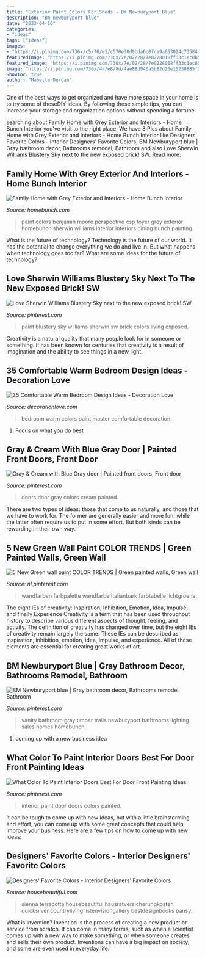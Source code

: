```yaml
---
title: "Exterior Paint Colors For Sheds ~ Bm Newburyport Blue"
description: "Bm newburyport blue"
date: "2023-04-16"
categories:
- "ideas"
tags: ["ideas"]
images:
- "https://i.pinimg.com/736x/c5/70/e3/c570e30d0bda6c8fca9a653024c73584.jpg"
featuredImage: "https://i.pinimg.com/736x/7e/02/28/7e0228018ff33c1ec8b5174eaaedd2ad.jpg"
featured_image: "https://i.pinimg.com/736x/7e/02/28/7e0228018ff33c1ec8b5174eaaedd2ad.jpg"
image: "https://i.pinimg.com/736x/4a/e8/8d/4ae88d946a5b82d25e15230885f2ee38.jpg"
ShowToc: true
author: "Mabelle Durgan"
---
```



One of the best ways to get organized and have more space in your home is to try some of theseDIY ideas. By following these simple tips, you can increase your storage and organization options without spending a fortune.

	

		
searching about Family Home with Grey Exterior and Interiors - Home Bunch Interior you've visit to the right place. We have 8 Pics about Family Home with Grey Exterior and Interiors - Home Bunch Interior like Designers&#039; Favorite Colors - Interior Designers&#039; Favorite Colors, BM Newburyport blue | Gray bathroom decor, Bathrooms remodel, Bathroom and also Love Sherwin Williams Blustery Sky next to the new exposed brick! SW. Read more:
		
    
## Family Home With Grey Exterior And Interiors - Home Bunch Interior

<img loading=lazy src="https://www.homebunch.com/wp-content/uploads/2018/01/Home-Bunch-Siena-Build-13.jpg" onerror="this.onerror=null;this.src='https://tse1.mm.bing.net/th?id=OIP.JsEwaRjTR4UDOfv6Yo2OPwHaKP&amp;pid=15.1';" alt="Family Home with Grey Exterior and Interiors - Home Bunch Interior">

_Source: homebunch.com_

>paint colors benjamin moore perspective csp foyer grey exterior homebunch sherwin williams interior interiors dining bunch painting. 

	

What is the future of technology?
Technology is the future of our world. It has the potential to change everything we do and live in. But what happens when technology goes too far? What are some ideas for the future of technology?

    
## Love Sherwin Williams Blustery Sky Next To The New Exposed Brick! SW

<img loading=lazy src="https://i.pinimg.com/736x/4a/e8/8d/4ae88d946a5b82d25e15230885f2ee38.jpg" onerror="this.onerror=null;this.src='https://tse4.mm.bing.net/th?id=OIP.v6MeRlSMcP3xAQQjrrdeUQHaJ3&amp;pid=15.1';" alt="Love Sherwin Williams Blustery Sky next to the new exposed brick! SW">

_Source: pinterest.com_

>paint blustery sky williams sherwin sw brick colors living exposed. 

	

Creativity is a natural quality that many people look for in someone or something. It has been known for centuries that creativity is a result of imagination and the ability to see things in a new light.

    
## 35 Comfortable Warm Bedroom Design Ideas - Decoration Love

<img loading=lazy src="http://www.decorationlove.com/wp-content/uploads/2016/07/Master-Bedroom-Paint-Colors.jpg" onerror="this.onerror=null;this.src='https://tse1.mm.bing.net/th?id=OIP.plpCuYa2MQWF6m_xMSHMrAHaLK&amp;pid=15.1';" alt="35 Comfortable Warm Bedroom Design Ideas - Decoration Love">

_Source: decorationlove.com_

>bedroom warm colors paint master comfortable decoration. 

	

1. Focus on what you do best

    
## Gray &amp; Cream With Blue Gray Door | Painted Front Doors, Front Door

<img loading=lazy src="https://i.pinimg.com/736x/0e/6a/e7/0e6ae705b512b22257051b741ab751ef--blue-front-doors-blue-doors.jpg" onerror="this.onerror=null;this.src='https://tse4.mm.bing.net/th?id=OIP.Lx1idVkoSQ0398HQ_mEhnwHaLM&amp;pid=15.1';" alt="Gray &amp; Cream with Blue Gray door | Painted front doors, Front door">

_Source: pinterest.com_

>doors door gray colors cream painted. 

	

There are two types of ideas: those that come to us naturally, and those that we have to work for. The former are generally easier and more fun, while the latter often require us to put in some effort. But both kinds can be rewarding in their own way.

    
## 5 New Green Wall Paint COLOR TRENDS | Green Painted Walls, Green Wall

<img loading=lazy src="https://i.pinimg.com/736x/82/7b/25/827b25f50b059e2c08178fed5a6405b7.jpg" onerror="this.onerror=null;this.src='https://tse2.mm.bing.net/th?id=OIP.jvQf1O-HNjPGb4X1JtpVEwHaLG&amp;pid=15.1';" alt="5 New Green wall paint COLOR TRENDS | Green painted walls, Green wall">

_Source: nl.pinterest.com_

>wandfarben farbpalette wandfarbe italianbark farbtabelle lichtgroene. 

	

The eight IEs of creativity: Inspiration, Inhibition, Emotion, Idea, Impulse, and finally Experience
Creativity is a term that has been used throughout history to describe various different aspects of thought, feeling, and activity. The definition of creativity has changed over time, but the eight IEs of creativity remain largely the same. These IEs can be described as inspiration, inhibition, emotion, idea, impulse, and experience. All of these elements are essential for creating great works of art.

    
## BM Newburyport Blue | Gray Bathroom Decor, Bathrooms Remodel, Bathroom

<img loading=lazy src="https://i.pinimg.com/736x/c5/70/e3/c570e30d0bda6c8fca9a653024c73584.jpg" onerror="this.onerror=null;this.src='https://tse3.mm.bing.net/th?id=OIP.e-qS4nPmvSPX9jD_1P2ZIQHaLH&amp;pid=15.1';" alt="BM Newburyport blue | Gray bathroom decor, Bathrooms remodel, Bathroom">

_Source: pinterest.com_

>vanity bathroom gray timber trails newburyport bathrooms lighting sales homes homebunch. 

	

1. coming up with a new business idea 

    
## What Color To Paint Interior Doors Best For Door Front Painting Ideas

<img loading=lazy src="https://i.pinimg.com/736x/7e/02/28/7e0228018ff33c1ec8b5174eaaedd2ad.jpg" onerror="this.onerror=null;this.src='https://tse2.mm.bing.net/th?id=OIP.WXS8L7voKIvP9MnNg9JYJwHaJ3&amp;pid=15.1';" alt="What Color To Paint Interior Doors Best For Door Front Painting Ideas">

_Source: pinterest.com_

>interior paint door doors colors painted. 

	

It can be tough to come up with new ideas, but with a little brainstorming and effort, you can come up with some great concepts that could help improve your business. Here are a few tips on how to come up with new ideas: 

    
## Designers&#039; Favorite Colors - Interior Designers&#039; Favorite Colors

<img loading=lazy src="https://hips.hearstapps.com/hbu.h-cdn.co/assets/17/16/1600x2497/favorite-designer-colors-sienna-orange.jpg?resize=768:*" onerror="this.onerror=null;this.src='https://tse2.mm.bing.net/th?id=OIP.tRB7_dMXYQ-zwP8YLZ60SwHaLk&amp;pid=15.1';" alt="Designers&#039; Favorite Colors - Interior Designers&#039; Favorite Colors">

_Source: housebeautiful.com_

>sienna terracotta housebeautiful hausratversicherungkosten quicksilver countryliving listenvisiongallery bestdesignbooks pansy. 

	

What is invention?
Invention is the process of creating a new product or service from scratch. It can come in many forms, such as when a scientist comes up with a new way to make something, or when someone creates and sells their own product. Inventions can have a big impact on society, and some are even used in everyday life.


